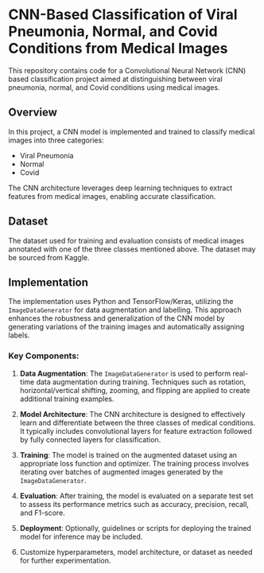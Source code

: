 # CNN-Based Classification of Viral Pneumonia, Normal, and Covid Conditions from Medical Images

This repository contains code for a Convolutional Neural Network (CNN) based classification project aimed at distinguishing between viral pneumonia, normal, and Covid conditions using medical images.

## Overview

In this project, a CNN model is implemented and trained to classify medical images into three categories:
- Viral Pneumonia
- Normal
- Covid

The CNN architecture leverages deep learning techniques to extract features from medical images, enabling accurate classification.

## Dataset

The dataset used for training and evaluation consists of medical images annotated with one of the three classes mentioned above. The dataset may be sourced from Kaggle.

## Implementation

The implementation uses Python and TensorFlow/Keras, utilizing the `ImageDataGenerator` for data augmentation and labelling. This approach enhances the robustness and generalization of the CNN model by generating variations of the training images and automatically assigning labels.

### Key Components:

1. **Data Augmentation**: The `ImageDataGenerator` is used to perform real-time data augmentation during training. Techniques such as rotation, horizontal/vertical shifting, zooming, and flipping are applied to create additional training examples.

2. **Model Architecture**: The CNN architecture is designed to effectively learn and differentiate between the three classes of medical conditions. It typically includes convolutional layers for feature extraction followed by fully connected layers for classification.

3. **Training**: The model is trained on the augmented dataset using an appropriate loss function and optimizer. The training process involves iterating over batches of augmented images generated by the `ImageDataGenerator`.

4. **Evaluation**: After training, the model is evaluated on a separate test set to assess its performance metrics such as accuracy, precision, recall, and F1-score.

5. **Deployment**: Optionally, guidelines or scripts for deploying the trained model for inference may be included.



6. Customize hyperparameters, model architecture, or dataset as needed for further experimentation.
